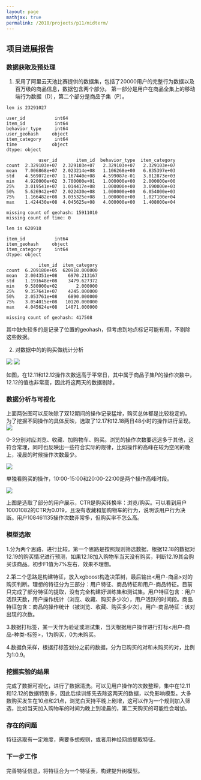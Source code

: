 ```yaml
---
layout: page
mathjax: true
permalink: /2018/projects/p11/midterm/
---
```


## 项目进展报告

### 数据获取及预处理

1. 采用了阿里云天池比赛提供的数据集，包括了20000用户的完整行为数据以及百万级的商品信息，数据包含两个部分。 第一部分是用户在商品全集上的移动端行为数据（D），第二个部分是商品子集（P）。

```
len is 23291027

user_id           int64
item_id           int64
behavior_type     int64
user_geohash     object
item_category     int64
time             object
dtype: object

            user_id       item_id  behavior_type  item_category
count  2.329103e+07  2.329103e+07   2.329103e+07   2.329103e+07
mean   7.006868e+07  2.023214e+08   1.106268e+00   6.835397e+03
std    4.569072e+07  1.167440e+08   4.599087e-01   3.812873e+03
min    4.920000e+02  3.700000e+01   1.000000e+00   2.000000e+00
25%    3.019541e+07  1.014417e+08   1.000000e+00   3.690000e+03
50%    5.626942e+07  2.022430e+08   1.000000e+00   6.054000e+03
75%    1.166482e+08  3.035325e+08   1.000000e+00   1.027100e+04
max    1.424430e+08  4.045625e+08   4.000000e+00   1.408000e+04

missing count of geohash: 15911010
missing count of time: 0
```

```
len is 620918

item_id           int64
item_geohash     object
item_category     int64
dtype: object

            item_id  item_category
count  6.209180e+05  620918.000000
mean   2.004351e+08    6970.213167
std    1.191648e+08    3479.627372
min    9.580000e+02       2.000000
25%    9.357641e+07    4245.000000
50%    2.053761e+08    6890.000000
75%    3.054015e+08   10120.000000
max    4.045624e+08   14071.000000

missing count of geohash: 417508

```
其中缺失较多的是记录了位置的geohash，但考虑到地点标记可能有用，不剔除这些数据。


2. 对数据中的的购买做统计分析

![](https://github.com/oneoyz/bitdm.github.io/blob/master/2018/projects/P11/output/count_day.png)
![](https://github.com/oneoyz/bitdm.github.io/blob/master/2018/projects/P11/output/count_day_of_P.png)

如图，在12.11和12.12操作次数远高于平常日，其中属于商品子集P的操作次数中，12.12的值也非常高，因此将这两天的数据剔除。

### 数据分析与可视化

上面两张图可以反映除了双12期间的操作记录猛增，购买总体都是比较稳定的。为了挖掘不同操作的具体反映，选取了12.17和12.18两日48小时的操作进行呈现。
![](https://github.com/oneoyz/bitdm.github.io/blob/master/2018/projects/P11/output/count_hour_17-18.png)

0-3分别对应浏览、收藏、加购物车、购买。浏览的操作次数要远远多于其他，这符合常理，同时也反映出一些符合实际的规律，比如操作的高峰在较为空闲的晚上，凌晨的时候操作次数最少。

![](https://github.com/oneoyz/bitdm.github.io/blob/master/2018/projects/P11/output/count_hour_17-18_4.png)

单独看购买的操作，10:00-15:00和20:00-22:00是两个操作高峰时段。

![](https://github.com/oneoyz/bitdm.github.io/blob/master/2018/projects/P11/output/user_count.PNG)

上图是选取了部分的用户展示，CTR是购买转换率：浏览/购买。可以看到用户10001082的CTR为0.019，且没有收藏和加购物车的行为，说明该用户行为决断。用户108461135操作次数非常多，但购买率不怎么高。

### 模型选取

1.分为两个思路，进行比较。第一个思路是按照规则筛选数据，根据12.18的数据对12.19的购买情况进行预测，如果12.18加入购物车当天没有购买，判断12.19其会购买该商品。初步F1值为7%左右，效果不理想。

2.第二个思路是构建特征，放入xgboost构造决策树，最后输出<用户-商品>对的购买判断。理想的特征分为三部分：用户特征、商品特征和用户-商品特征。目前只完成了部分特征的提取，没有完全构建好训练集和测试集。用户特征包含：用户活跃天数，用户操作统计（浏览、收藏、购买多少次），用户活跃的时间段。商品特征包含：商品的操作统计（被浏览、收藏、购买多少次）。用户-商品特征：该对出现的次数。

3.数据打标签，某一天作为验证或测试集，当天根据用户操作进行打标<用户-商品-种类-标签>，1为购买，0为未购买。

4.数据负采样，根据打标签划分之前的数据，分为已购买的对和未购买的对，比例为1:0.9。

### 挖掘实验的结果

完成了数据可视化，进行了数据清洗。可以见用户操作的次数整理，集中在12.11和12.12的数据特别多，因此后续训练先去除这两天的数据，以免影响模型。大多数购买发生在10点和21点，浏览白天持平晚上剧增，这可以作为一个规则加入筛选，比如当天加入购物车的时间为晚上到凌晨的，第二天购买的可能性会增加。


### 存在的问题

特征选取有一定难度，需要多想规则，或者用神经网络提取特征。

### 下一步工作

完善特征信息，将特征合为一个特征表，构建提升树模型。
